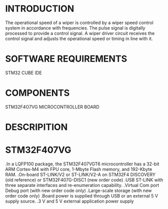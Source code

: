 # INTRODUCTION
The operational speed of a wiper is controlled by a wiper speed control system in accordance with frequencies. The pulse signal is digitally processed to provide a control signal. A wiper driver circuit receives the control signal and adjusts the operational speed or timing in line with it.
# SOFTWARE REQUIREMENTS
STM32 CUBE IDE
# COMPONENTS
STM32F4O7VG MICROCONTROLLER BOARD
# DESCRIPITION
#  STM32F407VG
.In a LQFP100 package, the STM32F407VGT6 microcontroller has a 32-bit ARM Cortex-M4 with FPU core, 1-Mbyte Flash memory, and 192-Kbyte RAM.
.On-board ST-LINK/V2 or ST-LINK/V2-A on STM32F4 DISCOVERY (old reference) or STM32F407G-DISC1 (new order code)
.USB ST-LINK with three separate interfaces and re-enumeration capability.
.Virtual Com port Debug port (with new order code only)
.Large-scale storage (with new order code only)
.Board power is supplied through USB or an external 5 V supply source.
.3 V and 5 V external application power supply
